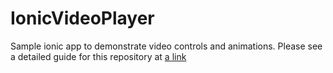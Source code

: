 # IonicVideoPlayer
Sample ionic app to demonstrate video controls and animations.
Please see a detailed guide for this repository at [a link](https://medium.com/@anjana.pai.rathod/video-player-controls-on-a-ionic-app-f0f913a3e151) 
